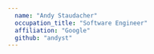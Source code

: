 ```yaml
---
  name: "Andy Staudacher"
  occupation_title: "Software Engineer"
  affiliation: "Google"
  github: "andyst"
---
```

